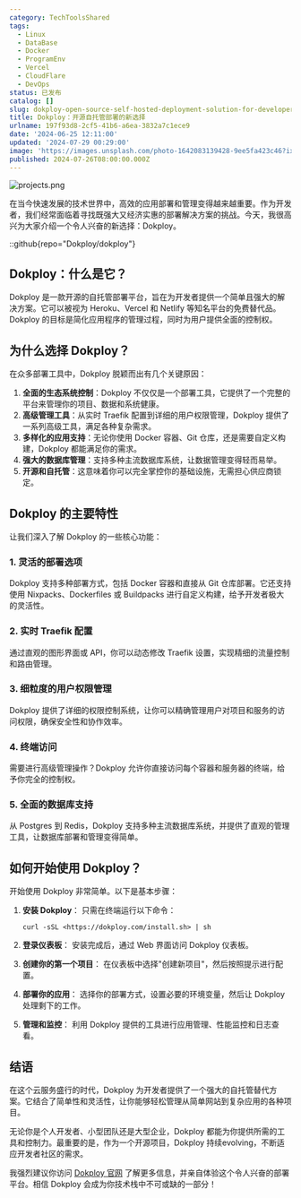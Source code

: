 ```yaml
---
category: TechToolsShared
tags:
  - Linux
  - DataBase
  - Docker
  - ProgramEnv
  - Vercel
  - CloudFlare
  - DevOps
status: 已发布
catalog: []
slug: dokploy-open-source-self-hosted-deployment-solution-for-developers
title: Dokploy：开源自托管部署的新选择
urlname: 197f93d8-2cf5-41b6-a6ea-3832a7c1ece9
date: '2024-06-25 12:11:00'
updated: '2024-07-29 00:29:00'
image: 'https://images.unsplash.com/photo-1642083139428-9ee5fa423c46?ixlib=rb-4.0.3&q=85&fm=jpg&crop=entropy&cs=srgb'
published: 2024-07-26T08:00:00.000Z
---
```


![projects.png](https://prod-files-secure.s3.us-west-2.amazonaws.com/5d24fe63-e567-4804-86f9-9fdc62e13082/adfdc1fe-2109-46ac-9ad4-f50e8631f20c/projects.png?X-Amz-Algorithm=AWS4-HMAC-SHA256&X-Amz-Content-Sha256=UNSIGNED-PAYLOAD&X-Amz-Credential=ASIAZI2LB4663Q66ISK6%2F20250315%2Fus-west-2%2Fs3%2Faws4_request&X-Amz-Date=20250315T213218Z&X-Amz-Expires=3600&X-Amz-Security-Token=IQoJb3JpZ2luX2VjEMb%2F%2F%2F%2F%2F%2F%2F%2F%2F%2FwEaCXVzLXdlc3QtMiJIMEYCIQCVsfCHyt1Smj1S4bXwGLrjHYk%2BhZk%2Bbau5nMN8Xv4lYAIhAL4%2FlunwCbvoodBoq9ihkSl%2F4USQcFc%2B8SfBm0ldcdw2Kv8DCB8QABoMNjM3NDIzMTgzODA1IgztXYKRWuSCCPxkqisq3AOn0005xBr8rsN2xRlIUuBqP2EJ16LVbkFGHsS%2BKyREgfn%2BLIgzFwfxNi0lRoUcum7UrL%2BYe32ceG4r5pYulGpEgTW850wW8bHzlvJi0A5816YpQU7WZk1OsrHZ%2BhMXKx1X%2Bo3I%2F2l8jz5jnLXEOrn5HWEFOCLV1qirPxr0u7tYSS52xYLcD9ijuAu2X2oKA5rAy18sr95YwT5OxhXQJjw3XQvifhqXH68%2B47Et3mO5rT0Z9GfXEgRQ6j1wxWhmNtbB7hkobtokHmNjY6V1KDqnVcaU0R7hpoojMRRdLjaOTr8T6SEqTlA9ORjekfk5vZrfDZIug0C%2FnUNTxk%2FCjIT3QZ4MOioqPn%2BqHWROd6BlFdxYH7TXxZyQIojdmJ8kD8P2F9cKxmVXKYoNNpaETkQsbaCyYKyjRFG4%2FLj%2Bf1wLmAxvnvhjh7g%2B0BPAWeJxYR8ZfEhBc%2BJtdTm%2Bm8gCTqPhG0uksA58PnBo9YizUDS6tfLrcjnHgahlOremQ8uiAln85NliwrEJAASPcOJG3iIY4Kh%2BToBgRrwUZVpjrsiVtlsPQFXMKeqEoakp%2BTogTaIHjWS6X2qPMGupwpZ1fPSeBDnwx1tqJjdRLf%2BZVhPpm%2BfE%2FYmGeqGMCEiy7TDV4Ne%2BBjqkAX5jKFWyOexOxPfoA8dPwrm%2BBio6fUHxD65U%2F3XbOYM7BG1jEa8Z%2FZxgnUNurNV7cr0uWsKLwL9Z6ntiAQpLE%2BveElfg9xbrnruuJLil8vVcQ4vr0tcIHodW8%2Bu3pf2UCWA4VCnE4PO32wspwC2zmPLlAbdU5v%2FQvMBwpH2CLhq41Hqmfr9k%2Fl3SerqkcWhtutErByFFLL4%2F2ihgjLtf2LgiOLdP&X-Amz-Signature=0c0d67e989279fc0e5ac687c5d5587bb589ea192c8da3c1f172a202453d046c0&X-Amz-SignedHeaders=host&x-id=GetObject)


在当今快速发展的技术世界中，高效的应用部署和管理变得越来越重要。作为开发者，我们经常面临着寻找既强大又经济实惠的部署解决方案的挑战。今天，我很高兴为大家介绍一个令人兴奋的新选择：Dokploy。


::github{repo="Dokploy/dokploy"}


## Dokploy：什么是它？


Dokploy 是一款开源的自托管部署平台，旨在为开发者提供一个简单且强大的解决方案。它可以被视为 Heroku、Vercel 和 Netlify 等知名平台的免费替代品。Dokploy 的目标是简化应用程序的管理过程，同时为用户提供全面的控制权。


## 为什么选择 Dokploy？


在众多部署工具中，Dokploy 脱颖而出有几个关键原因：

1. **全面的生态系统控制**：Dokploy 不仅仅是一个部署工具，它提供了一个完整的平台来管理你的项目、数据和系统健康。
2. **高级管理工具**：从实时 Traefik 配置到详细的用户权限管理，Dokploy 提供了一系列高级工具，满足各种复杂需求。
3. **多样化的应用支持**：无论你使用 Docker 容器、Git 仓库，还是需要自定义构建，Dokploy 都能满足你的需求。
4. **强大的数据库管理**：支持多种主流数据库系统，让数据管理变得轻而易举。
5. **开源和自托管**：这意味着你可以完全掌控你的基础设施，无需担心供应商锁定。

## Dokploy 的主要特性


让我们深入了解 Dokploy 的一些核心功能：


### 1. 灵活的部署选项


Dokploy 支持多种部署方式，包括 Docker 容器和直接从 Git 仓库部署。它还支持使用 Nixpacks、Dockerfiles 或 Buildpacks 进行自定义构建，给予开发者极大的灵活性。


### 2. 实时 Traefik 配置


通过直观的图形界面或 API，你可以动态修改 Traefik 设置，实现精细的流量控制和路由管理。


### 3. 细粒度的用户权限管理


Dokploy 提供了详细的权限控制系统，让你可以精确管理用户对项目和服务的访问权限，确保安全性和协作效率。


### 4. 终端访问


需要进行高级管理操作？Dokploy 允许你直接访问每个容器和服务器的终端，给予你完全的控制权。


### 5. 全面的数据库支持


从 Postgres 到 Redis，Dokploy 支持多种主流数据库系统，并提供了直观的管理工具，让数据库部署和管理变得简单。


## 如何开始使用 Dokploy？


开始使用 Dokploy 非常简单。以下是基本步骤：

1. **安装 Dokploy**：
只需在终端运行以下命令：

    ```plain text
    curl -sSL <https://dokploy.com/install.sh> | sh
    ```

2. **登录仪表板**：
安装完成后，通过 Web 界面访问 Dokploy 仪表板。
3. **创建你的第一个项目**：
在仪表板中选择"创建新项目"，然后按照提示进行配置。
4. **部署你的应用**：
选择你的部署方式，设置必要的环境变量，然后让 Dokploy 处理剩下的工作。
5. **管理和监控**：
利用 Dokploy 提供的工具进行应用管理、性能监控和日志查看。

## 结语


在这个云服务盛行的时代，Dokploy 为开发者提供了一个强大的自托管替代方案。它结合了简单性和灵活性，让你能够轻松管理从简单网站到复杂应用的各种项目。


无论你是个人开发者、小型团队还是大型企业，Dokploy 都能为你提供所需的工具和控制力。最重要的是，作为一个开源项目，Dokploy 持续evolving，不断适应开发者社区的需求。


我强烈建议你访问 [Dokploy 官网](https://dokploy.com/) 了解更多信息，并亲自体验这个令人兴奋的部署平台。相信 Dokploy 会成为你技术栈中不可或缺的一部分！

